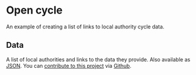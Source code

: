 # Open cycle
An example of creating a list of links to local authority cycle data. 

## Data

A list of local authorities and links to the data they provide. Also available as [JSON](data/list.json). You can [contribute to this project](https://github.com/odileeds/opencycle) via [Github](https://github.com/).
